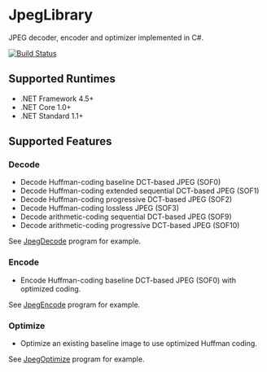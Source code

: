 # JpegLibrary

JPEG decoder, encoder and optimizer implemented in C#.

[![Build Status](https://dev.azure.com/jinyi0679/yigolden/_apis/build/status/yigolden.JpegLibrary?branchName=master)](https://dev.azure.com/jinyi0679/yigolden/_build/latest?definitionId=2&branchName=master)

## Supported Runtimes

* .NET Framework 4.5+
* .NET Core 1.0+
* .NET Standard 1.1+

## Supported Features


### Decode
* Decode Huffman-coding baseline DCT-based JPEG (SOF0)
* Decode Huffman-coding extended sequential DCT-based JPEG (SOF1)
* Decode Huffman-coding progressive DCT-based JPEG (SOF2)
* Decode Huffman-coding lossless JPEG (SOF3)
* Decode arithmetic-coding sequential DCT-based JPEG (SOF9)
* Decode arithmetic-coding progressive DCT-based JPEG (SOF10)

See [JpegDecode](https://github.com/yigolden/JpegLibrary/blob/master/apps/JpegDecode/DecodeAction.cs) program for example.

### Encode
* Encode Huffman-coding baseline DCT-based JPEG (SOF0) with optimized coding.

See [JpegEncode](https://github.com/yigolden/JpegLibrary/blob/master/apps/JpegEncode/EncodeAction.cs) program for example.

### Optimize
* Optimize an existing baseline image to use optimized Huffman coding.

See [JpegOptimize](https://github.com/yigolden/JpegLibrary/blob/master/apps/JpegOptimize/OptimizeAction.cs) program for example.

